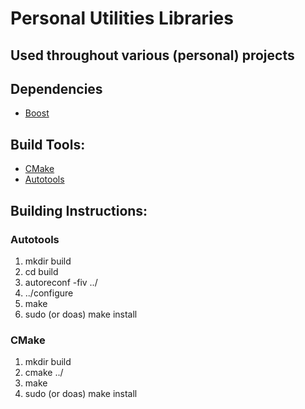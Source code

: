 # Personal Utilities Libraries
## Used throughout various (personal) projects

## Dependencies
- [Boost](https://www.boost.org/)

## Build Tools:
- [CMake](https://cmake.org/)
- [Autotools](https://www.gnu.org/software/software.html)

## Building Instructions:

### Autotools
1. mkdir build
2. cd build
3. autoreconf -fiv ../
4. ../configure
5. make
6. sudo (or doas) make install

### CMake
1. mkdir build
2. cmake ../
3. make
4. sudo (or doas) make install
